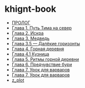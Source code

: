 # khignt-book

<!-- CHAPTERS START -->
- [ПРОЛОГ](chapters/0_prolog.md)
- [Глава 1. Путь Тима на север](chapters/chapter1.md)
- [Глава 2. Искра](chapters/chapter2.md)
- [Глава 3. Медведь](chapters/chapter3.0.md)
- [Глава 3.5 — Далёкие горизонты](chapters/chapter3.1.md)
- [Глава 4. Горная деревня](chapters/chapter4.0.md)
- [Глава 4.1 Кузница](chapters/chapter4.1.md)
- [Глава 5. Ритмы горной деревни](chapters/chapter5.md)
- [Глава 6. Предчувствие бури](chapters/chapter6.md)
- [Глава 7. Урок для варваров](chapters/chapter7.md)
- [Глава 7. Урок для варваров](chapters/chapter7.md)
- [z_plot](chapters/z_plot.md)
<!-- CHAPTERS END -->

